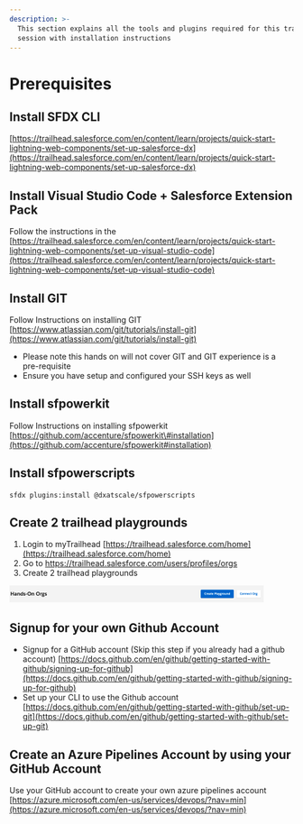 ```yaml
---
description: >-
  This section explains all the tools and plugins required for this training
  session with installation instructions
---
```


# Prerequisites

## Install SFDX CLI <a id="user-content-1.-sfdx-cli"></a>

[https://trailhead.salesforce.com/en/content/learn/projects/quick-start-lightning-web-components/set-up-salesforce-dx](https://trailhead.salesforce.com/en/content/learn/projects/quick-start-lightning-web-components/set-up-salesforce-dx) 

## Install Visual Studio Code + Salesforce Extension Pack <a id="user-content-2.-install-visual-studio-code-%2B-salesforce-extension-pack"></a>

Follow the instructions in the [https://trailhead.salesforce.com/en/content/learn/projects/quick-start-lightning-web-components/set-up-visual-studio-code](https://trailhead.salesforce.com/en/content/learn/projects/quick-start-lightning-web-components/set-up-visual-studio-code) 

## Install GIT <a id="user-content-3.-install-git"></a>

Follow Instructions on installing GIT  
[https://www.atlassian.com/git/tutorials/install-git](https://www.atlassian.com/git/tutorials/install-git) 

* Please note this hands on will not cover GIT and GIT experience is a pre-requisite
* Ensure you have setup and configured your SSH keys as well

## Install sfpowerkit <a id="user-content-4.-install-sfpowerkit"></a>

Follow Instructions on installing sfpowerkit  
[https://github.com/accenture/sfpowerkit\#installation](https://github.com/accenture/sfpowerkit#installation) 

## Install sfpowerscripts 

```text
sfdx plugins:install @dxatscale/sfpowerscripts
```

## Create 2 trailhead playgrounds <a id="user-content-5.--create-2-trailhead-playgrounds"></a>

1. Login to myTrailhead [https://trailhead.salesforce.com/home](https://trailhead.salesforce.com/home) 
2. Go to [https://trailhead.salesforce.com/users/profiles/orgs ](https://trailhead.salesforce.com/users/profiles/orgs%20) 
3. Create 2 trailhead playgrounds

![](../.gitbook/assets/image%20%288%29.png)

## Signup for your own Github Account <a id="user-content-6.--signup-for-your-own-github-account%2C-ignore-if-you-already-have-one"></a>

* Signup for a GitHub account \(Skip this step if you already had a github account\)  [https://docs.github.com/en/github/getting-started-with-github/signing-up-for-github](https://docs.github.com/en/github/getting-started-with-github/signing-up-for-github) 
* Set up your CLI to use the Github account [https://docs.github.com/en/github/getting-started-with-github/set-up-git](https://docs.github.com/en/github/getting-started-with-github/set-up-git) 

## Create an Azure Pipelines Account by using your GitHub Account <a id="user-content-7.--create-an-azure-pipelines-account-by-using-your-github-account"></a>

Use your GitHub account to create your own azure pipelines account  
[https://azure.microsoft.com/en-us/services/devops/?nav=min](https://azure.microsoft.com/en-us/services/devops/?nav=min) 

